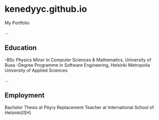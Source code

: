 # kenedyyc.github.io
My Portfolio

...
## Education
-BSc Physics Minor in Computer Sciences & Mathematics, University of Buea
-Degree Programme in Software Engineering, Helsinki Metropolia University of Applied Sciences

...
## Employment
Bachelor Thesis at Pöyry
Replacement Teacher at International School of Helsinki(ISH)

